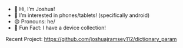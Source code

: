 - 👋 Hi, I’m Joshua!
- 👀 I’m interested in phones/tablets! (specifically android)
- 😄 Pronouns: he/
- 🎉 Fun Fact: I have a device collection!

Recent Project: https://github.com/joshuajramsey112/dictionary_param

